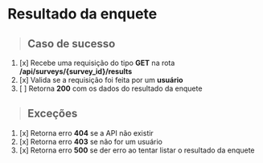 # Resultado da enquete

> ## Caso de sucesso

1. [x] Recebe uma requisição do tipo **GET** na rota **/api/surveys/{survey_id}/results**
2. [x] Valida se a requisição foi feita por um **usuário**
3. [ ] Retorna **200** com os dados do resultado da enquete

> ## Exceções

1. [x] Retorna erro **404** se a API não existir
2. [x] Retorna erro **403** se não for um usuário
3. [x] Retorna erro **500** se der erro ao tentar listar o resultado da enquete